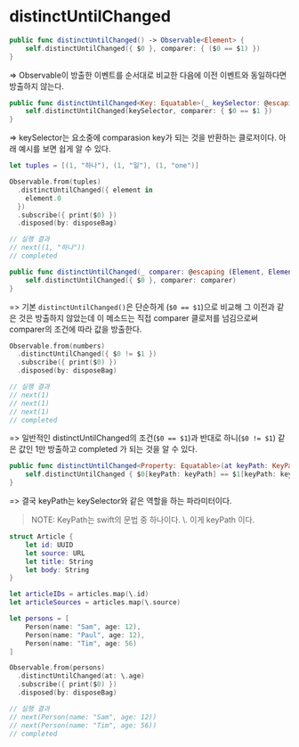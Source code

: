 # distinctUntilChanged

```swift
public func distinctUntilChanged() -> Observable<Element> {
    self.distinctUntilChanged({ $0 }, comparer: { ($0 == $1) })
}
```
=> Observable이 방출한 이벤트를 순서대로 비교한 다음에 이전 이벤트와 동일하다면 방출하지 않는다. 

```swift
public func distinctUntilChanged<Key: Equatable>(_ keySelector: @escaping (Element) throws -> Key) -> Observable<Element> {
    self.distinctUntilChanged(keySelector, comparer: { $0 == $1 })
}
```
=> keySelector는 요소중에 comparasion key가 되는 것을 반환하는 클로저이다. 아래 예시를 보면 쉽게 알 수 있다.

```swift
let tuples = [(1, "하나"), (1, "일"), (1, "one")]

Observable.from(tuples)
  .distinctUntilChanged({ element in
    element.0
  })
  .subscribe({ print($0) })
  .disposed(by: disposeBag)

// 실행 결과
// next((1, "하나"))
// completed
```

```swift
public func distinctUntilChanged(_ comparer: @escaping (Element, Element) throws -> Bool) -> Observable<Element> {
    self.distinctUntilChanged({ $0 }, comparer: comparer)
}
```
=> 기본 `distinctUntilChanged()`은 단순하게 (`$0 == $1`)으로 비교해 그 이전과 같은 것은 방출하지 않았는데 이 메소드는 직접 comparer 클로저를 넘김으로써 comparer의 조건에 따라 값을 방출한다. 

```swift
Observable.from(numbers)
  .distinctUntilChanged({ $0 != $1 })
  .subscribe({ print($0) })
  .disposed(by: disposeBag)

// 실행 결과
// next(1)
// next(1)
// next(1)
// completed
```
=> 일반적인 distinctUntilChanged의 조건(`$0 == $1`)과 반대로 하니(`$0 != $1`) 같은 값인 1만 방출하고 completed 가 되는 것을 알 수 있다. 

```swift
public func distinctUntilChanged<Property: Equatable>(at keyPath: KeyPath<Element, Property>) -> Observable<Element> {
    self.distinctUntilChanged { $0[keyPath: keyPath] == $1[keyPath: keyPath] }
}
```
=> 결국 keyPath는 keySelector와 같은 역할을 하는 파라미터이다.  

> NOTE: KeyPath는 swift의 문법 중 하나이다. \\. 이게 keyPath 이다. 
```swift
struct Article {
    let id: UUID
    let source: URL
    let title: String
    let body: String
}

let articleIDs = articles.map(\.id)
let articleSources = articles.map(\.source)
```

```swift
let persons = [
    Person(name: "Sam", age: 12),
    Person(name: "Paul", age: 12),
    Person(name: "Tim", age: 56)
]

Observable.from(persons)
  .distinctUntilChanged(at: \.age)
  .subscribe({ print($0) })
  .disposed(by: disposeBag)

// 실행 결과
// next(Person(name: "Sam", age: 12))
// next(Person(name: "Tim", age: 56))
// completed
```